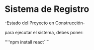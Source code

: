 <H1>Sistema de Registro</H1>

-Estado del Proyecto en Construcción-

para ejecutar el sistema, debes poner: 

''''npm install react´´´´
